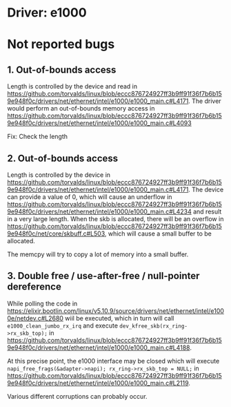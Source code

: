# Driver: e1000

# Not reported bugs
## 1. Out-of-bounds access

Length is controlled by the device and read in https://github.com/torvalds/linux/blob/eccc876724927ff3b9ff91f36f7b6b159e948f0c/drivers/net/ethernet/intel/e1000/e1000_main.c#L4171.
The driver would perform an out-of-bounds memory access in https://github.com/torvalds/linux/blob/eccc876724927ff3b9ff91f36f7b6b159e948f0c/drivers/net/ethernet/intel/e1000/e1000_main.c#L4093

Fix: Check the length

## 2. Out-of-bounds access

Length is controlled by the device in https://github.com/torvalds/linux/blob/eccc876724927ff3b9ff91f36f7b6b159e948f0c/drivers/net/ethernet/intel/e1000/e1000_main.c#L4171.
The device can provide a value of 0, which will cause an underflow in https://github.com/torvalds/linux/blob/eccc876724927ff3b9ff91f36f7b6b159e948f0c/drivers/net/ethernet/intel/e1000/e1000_main.c#L4234 and result in a very large length.
When the skb is allocated, there will be an overflow in https://github.com/torvalds/linux/blob/eccc876724927ff3b9ff91f36f7b6b159e948f0c/net/core/skbuff.c#L503, which will cause a small buffer to be allocated.

The memcpy will try to copy a lot of memory into a small buffer.

## 3. Double free / use-after-free / null-pointer dereference

While polling the code in https://elixir.bootlin.com/linux/v5.10.9/source/drivers/net/ethernet/intel/e1000e/netdev.c#L2680 wiil be executed, which in turn will call `e1000_clean_jumbo_rx_irq` and execute `dev_kfree_skb(rx_ring->rx_skb_top);` in https://github.com/torvalds/linux/blob/eccc876724927ff3b9ff91f36f7b6b159e948f0c/drivers/net/ethernet/intel/e1000/e1000_main.c#L4188.

At this precise point, the e1000 interface may be closed which will execute `napi_free_frags(&adapter->napi); rx_ring->rx_skb_top = NULL;` in https://github.com/torvalds/linux/blob/eccc876724927ff3b9ff91f36f7b6b159e948f0c/drivers/net/ethernet/intel/e1000/e1000_main.c#L2119.

Various different corruptions can probably occur.

